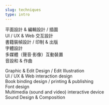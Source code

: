 ```yaml
---
slug: techniques
type: intro
---
```


平面設計 & 編輯設計 / 插圖<br/>UI / UX & Web 交互設計<br/>書籍裝幀設計 / 印制 & 出版<br/>字體設計<br/>多媒體（聲音·影像）互動裝置<br/>音設和 & 作曲

<!-- lang -->

Graphic & Edit Design / Edit Illustration<br/>UI / UX & Web interaction design<br/>Book binding design / printing & publishing<br/>Font design<br/>Multimedia (sound and video) interactive device<br/>Sound Design & Composition

